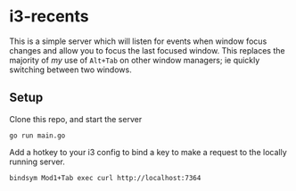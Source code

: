# i3-recents

This is a simple server which will listen for events when window focus changes and allow you to focus the last focused window. This replaces the majority of *my* use of `Alt+Tab` on other window managers; ie quickly switching between two windows.

## Setup

Clone this repo, and start the server

```
go run main.go
```

Add a hotkey to your i3 config to bind a key to make a request to the locally running server.

```
bindsym Mod1+Tab exec curl http://localhost:7364
```

